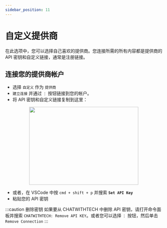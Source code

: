 ```yaml
---
sidebar_position: 11
---
```


# 自定义提供商

在此选项中，您可以选择自己喜欢的提供商。您连接所需的所有内容都是提供商的 API 密钥和自定义链接，通常是注册链接。

## 连接您的提供商帐户
- 选择 `自定义` 作为 `提供商`
- `建立连接` 并通过 `⋮` 按钮链接到您的帐户。
- 将 API 密钥和自定义链接复制到这里：

<p align="center">
      <img width="350" height="250" src="https://github.com/davila7/code-gpt-docs/assets/37567214/38e34a46-58db-4530-8cfd-8ca8f948894d" />
</p>

- 或者，在 VSCode 中按 `cmd + shift + p` 并搜索 **`Set API Key`**
- 粘贴您的 API 密钥

:::caution 删除密钥
如果要从 CHATWITHTECH 中删除 API 密钥，请打开命令面板并搜索 `CHATWITHTECH: Remove API KEY`。或者您可以选择 `⋮` 按钮，然后单击 `Remove Connection`
:::
